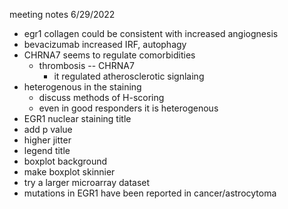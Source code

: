 meeting notes
6/29/2022
* egr1 collagen could be consistent with increased angiognesis
* bevacizumab increased IRF, autophagy
* CHRNA7 seems to regulate comorbidities
	* thrombosis -- CHRNA7
		* it regulated atherosclerotic signlaing
* heterogenous in the staining
	* discuss methods of H-scoring
	* even in good responders it is heterogenous
* EGR1 nuclear staining title 
* add p value
* higher jitter
* legend title
* boxplot background 
* make boxplot skinnier
* try a larger microarray dataset
* mutations in EGR1 have been reported in cancer/astrocytoma